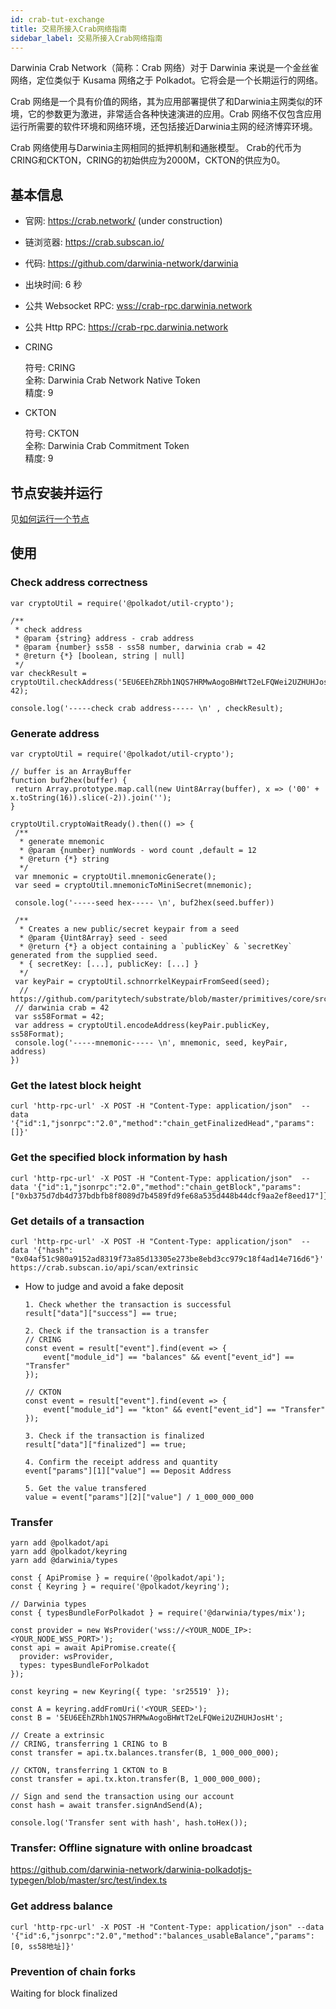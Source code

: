 ```yaml
---
id: crab-tut-exchange
title: 交易所接入Crab网络指南
sidebar_label: 交易所接入Crab网络指南
---
```


Darwinia Crab Network（简称：Crab 网络）对于 Darwinia 来说是一个金丝雀网络，定位类似于 Kusama 网络之于 Polkadot。它将会是一个长期运行的网络。

Crab 网络是一个具有价值的网络，其为应用部署提供了和Darwinia主网类似的环境，它的参数更为激进，非常适合各种快速演进的应用。Crab 网络不仅包含应用运行所需要的软件环境和网络环境，还包括接近Darwinia主网的经济博弈环境。

Crab 网络使用与Darwinia主网相同的抵押机制和通胀模型。 Crab的代币为CRING和CKTON，CRING的初始供应为2000M，CKTON的供应为0。

## 基本信息

- 官网: https://crab.network/ (under construction)  
- 链浏览器: https://crab.subscan.io/  
- 代码: https://github.com/darwinia-network/darwinia  
- 出块时间: 6 秒  
- 公共 Websocket RPC: [wss://crab-rpc.darwinia.network](wss://crab-rpc.darwinia.network)  
- 公共 Http RPC: https://crab-rpc.darwinia.network  
- CRING

    符号: CRING  
    全称: Darwinia Crab Network Native Token  
    精度: 9

- CKTON

    符号: CKTON  
    全称: Darwinia Crab Commitment Token  
    精度: 9

## 节点安装并运行

见[如何运行一个节点](crab-tut-node.md)

## 使用

### Check address correctness

```
var cryptoUtil = require('@polkadot/util-crypto');

/**
 * check address
 * @param {string} address - crab address
 * @param {number} ss58 - ss58 number, darwinia crab = 42
 * @return {*} [boolean, string | null]
 */
var checkResult = cryptoUtil.checkAddress('5EU6EEhZRbh1NQS7HRMwAogoBHWtT2eLFQWei2UZHUHJosHt', 42);

console.log('-----check crab address----- \n' , checkResult);
```

### Generate address
```
var cryptoUtil = require('@polkadot/util-crypto');

// buffer is an ArrayBuffer
function buf2hex(buffer) {
 return Array.prototype.map.call(new Uint8Array(buffer), x => ('00' + x.toString(16)).slice(-2)).join('');
}

cryptoUtil.cryptoWaitReady().then(() => {
 /**
  * generate mnemonic
  * @param {number} numWords - word count ,default = 12
  * @return {*} string
  */
 var mnemonic = cryptoUtil.mnemonicGenerate();
 var seed = cryptoUtil.mnemonicToMiniSecret(mnemonic);

 console.log('-----seed hex----- \n', buf2hex(seed.buffer))

 /**
  * Creates a new public/secret keypair from a seed
  * @param {Uint8Array} seed - seed
  * @return {*} a object containing a `publicKey` & `secretKey` generated from the supplied seed.
  * { secretKey: [...], publicKey: [...] }
  */
 var keyPair = cryptoUtil.schnorrkelKeypairFromSeed(seed);
  // https://github.com/paritytech/substrate/blob/master/primitives/core/src/crypto.rs#L437
 // darwinia crab = 42
 var ss58Format = 42;
 var address = cryptoUtil.encodeAddress(keyPair.publicKey, ss58Format);
 console.log('-----mnemonic----- \n', mnemonic, seed, keyPair, address)
})
```

### Get the latest block height
```
curl 'http-rpc-url' -X POST -H "Content-Type: application/json"  --data '{"id":1,"jsonrpc":"2.0","method":"chain_getFinalizedHead","params":[]}'
```

### Get the specified block information by hash

```
curl 'http-rpc-url' -X POST -H "Content-Type: application/json"  --data '{"id":1,"jsonrpc":"2.0","method":"chain_getBlock","params":["0xb375d7db4d737bdbfb8f8089d7b4589fd9fe68a535d448b44dcf9aa2ef8eed17"]}'
```

### Get details of a transaction
```
curl 'http-rpc-url' -X POST -H "Content-Type: application/json"  --data '{"hash": "0x04af51c980a9152ad8319f73a85d13305e273be8ebd3cc979c18f4ad14e716d6"}' https://crab.subscan.io/api/scan/extrinsic
```

* How to judge and avoid a fake deposit
    ```
    1. Check whether the transaction is successful
    result["data"]["success"] == true;
    
    2. Check if the transaction is a transfer
    // CRING
    const event = result["event"].find(event => {
        event["module_id"] == "balances" && event["event_id"] == "Transfer" 
    }); 
    
    // CKTON
    const event = result["event"].find(event => {
        event["module_id"] == "kton" && event["event_id"] == "Transfer" 
    });
    
    3. Check if the transaction is finalized
    result["data"]["finalized"] == true;
    
    4. Confirm the receipt address and quantity
    event["params"][1]["value"] == Deposit Address
    
    5. Get the value transfered
    value = event["params"][2]["value"] / 1_000_000_000
    ```

### Transfer

```
yarn add @polkadot/api
yarn add @polkadot/keyring
yarn add @darwinia/types
```

```
const { ApiPromise } = require('@polkadot/api');
const { Keyring } = require('@polkadot/keyring');

// Darwinia types
const { typesBundleForPolkadot } = require('@darwinia/types/mix');

const provider = new WsProvider('wss://<YOUR_NODE_IP>:<YOUR_NODE_WSS_PORT>');
const api = await ApiPromise.create({
  provider: wsProvider,
  types: typesBundleForPolkadot
});

const keyring = new Keyring({ type: 'sr25519' });

const A = keyring.addFromUri('<YOUR_SEED>');
const B = '5EU6EEhZRbh1NQS7HRMwAogoBHWtT2eLFQWei2UZHUHJosHt';

// Create a extrinsic
// CRING, transferring 1 CRING to B
const transfer = api.tx.balances.transfer(B, 1_000_000_000);

// CKTON, transferring 1 CKTON to B
const transfer = api.tx.kton.transfer(B, 1_000_000_000);

// Sign and send the transaction using our account
const hash = await transfer.signAndSend(A);

console.log('Transfer sent with hash', hash.toHex());
```

### Transfer: Offline signature with online broadcast
https://github.com/darwinia-network/darwinia-polkadotjs-typegen/blob/master/src/test/index.ts

### Get address balance
```
curl 'http-rpc-url' -X POST -H "Content-Type: application/json" --data '{"id":6,"jsonrpc":"2.0","method":"balances_usableBalance","params":[0, ss58地址]}' 
```

### Prevention of chain forks

Waiting for block finalized
